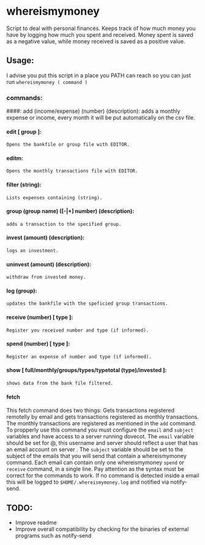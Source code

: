 # whereismymoney

Script to deal with personal finances.
Keeps track of how much money you have by logging how much you spent and received.
Money spent is saved as a negative value, while money received is saved as a positive value.

## Usage:
I advise you put this script in a place you PATH can reach so you can just run ```whereismymoney ( command )```

### commands:
####: add (income/expense) (number) (description):
	adds a monthly expense or income, every month it will be put automatically on the csv file.
#### edit [ group ]:
	Opens the bankfile or group file with EDITOR.
#### editm:
	Opens the monthly transactions file with EDITOR.
#### filter (string):
	Lists expenses containing (string).
#### group (group name) ([-|+] number) (description):
	adds a transaction to the specified group.
#### invest (amount)  (description):
	logs an investment.
#### uninvest (amount)  (description):
	withdraw from invested money.
#### log (group):
	updates the bankfile with the speficied group transactions.
#### receive (number) [ type ]:
	Register you received number and type (if informed).
#### spend (number) [ type ]:
	Register an expense of number and type (if informed).
#### show [ full/monthly/groups/types/typetotal (type)/invested ]:
	shows data from the bank file filtered.

#### fetch
This fetch command does two things: Gets transactions registered remotelly by email and gets transactions registered as monthly transactions. The monthly transactions are registered as mentioned in the ```add``` command.
To propperly use this command you must configure the ```email``` and ```subject``` variables and have access to a server running dovecot.
The ```email``` variable should be set for <username>@<server>, this username and server should reflect a user that has an email account on server <server>.
The ```subject``` variable should be set to the subject of the emails that you will send that contain a whereismymoney command.
Each email can contain only one whereismymoney ```spend``` or ```receive``` command, in a single line.
Pay attention as the syntax must be correct for the commands to work.
If no command is detected inside a email this will be logged to ```$HOME/.whereismymoney.log``` and notified via notify-send.

## TODO:
+ Improve readme
+ Improve overall compatibility by checking for the binaries of external programs such as notify-send

